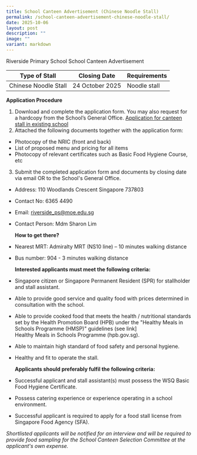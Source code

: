 ```yaml
---
title: School Canteen Advertisement (Chinese Noodle Stall)
permalink: /school-canteen-advertisement-chinese-noodle-stall/
date: 2025-10-06
layout: post
description: ""
image: ""
variant: markdown
---
```

Riverside Primary School School Canteen Advertisement

| Type of Stall | Closing Date | Requirements |
| -------- | -------- | -------- |
| Chinese Noodle Stall | 24 October 2025 | Noodle stall|

**Application Procedure**

1. Download and complete the application form. You may also request for a hardcopy from the School’s General Office. [Application for canteen stall in existing school](/files/application%20for%20canteen%20stall%20in%20existing%20school.pdf)
2. Attached the following documents together with the application form:
* Photocopy of the NRIC (front and back)
* List of proposed menu and pricing for all items
* Photocopy of relevant certificates such as Basic Food Hygiene Course, etc

3. Submit the completed application form and documents by closing date via email OR to the School's General Office.
* Address: 110 Woodlands Crescent Singapore 737803 
* Contact No: 6365 4490
* Email: riverside_ps@moe.edu.sg
* Contact Person: Mdm Sharon Lim

  **How to get there?**
* Nearest MRT: Admiralty MRT (NS10 line) – 10 minutes walking distance
* Bus number: 904 - 3 minutes walking distance

	**Interested applicants must meet the following criteria:**
* Singapore citizen or Singapore Permanent Resident (SPR) for stallholder and stall assistant.
* Able to provide good service and quality food with prices determined in consultation with the school.
* Able to provide cooked food that meets the health / nutritional standards set by the Health Promotion Board (HPB) under the "Healthy Meals in Schools Programme (HMSP)" guidelines (see link]  
Healthy Meals in Schools Programme (hpb.gov.sg).
* Able to maintain high standard of food safety and personal hygiene.
* Healthy and fit to operate the stall.


  **Applicants should preferably fulfil the following criteria:**
* Successful applicant and stall assistant(s) must possess the WSQ Basic Food Hygiene Certificate.
* Possess catering experience or experience operating in a school environment.
* Successful applicant is required to apply for a food stall license from Singapore Food Agency (SFA).


*Shortlisted applicants will be notified for an interview and will be required to provide food sampling for the School Canteen Selection Committee at the applicant's own expense.*

